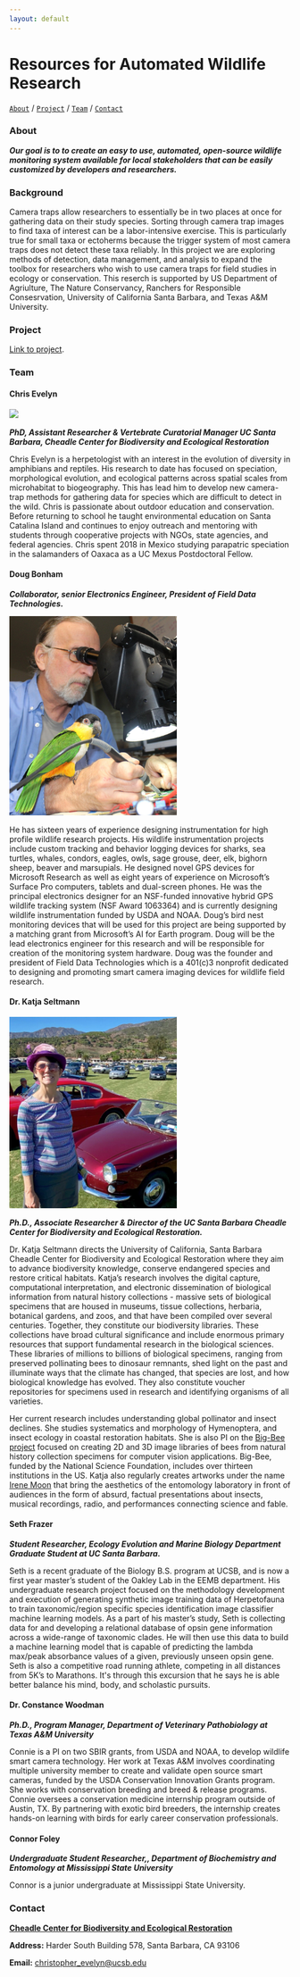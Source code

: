 ```yaml
---
layout: default
---
```


# Resources for Automated Wildlife Research

[```About```](#about) / [```Project```](#project) /  [```Team```](#team) / [```Contact```](#contact)


### About

***Our goal is to to create an easy to use, automated, open-source wildlife monitoring system available for local stakeholders that can be easily customized by developers and researchers.***

### Background
Camera traps allow researchers to essentially be in two places at once for gathering data on their study species. Sorting through camera trap images to find taxa of interest can be a labor-intensive exercise. This is particularly true for small taxa or ectoherms because the trigger system of most camera traps does not detect these taxa reliably. In this project we are exploring methods of detection, data management, and analysis to expand the toolbox for researchers who wish to use camera traps for field studies in ecology or conservation. This reserch is supported by US Department of Agriulture, The Nature Conservancy, Ranchers for Responsible Consesrvation, University of California Santa Barbara, and Texas A&M University.

### Project

[Link to project](./project.html).

 
### Team

#### Chris Evelyn 

<img src="images/chris_evelyn_bio.JPG" width="300" />

***PhD, Assistant Researcher & Vertebrate Curatorial Manager UC Santa Barbara, Cheadle Center for Biodiversity and Ecological Restoration***

Chris Evelyn is a herpetologist with an interest in the evolution of diversity in amphibians and reptiles. His research to date has focused on speciation, morphological evolution, and ecological patterns across spatial scales from microhabitat to biogeography. This has lead him to develop new camera-trap methods for gathering data for species which are difficult to detect in the wild. Chris is passionate about outdoor education and conservation. Before returning to school he taught environmental education on Santa Catalina Island and continues to enjoy outreach and mentoring with students through cooperative projects with NGOs, state agencies, and federal agencies. Chris spent 2018 in Mexico studying parapatric speciation in the salamanders of Oaxaca as a UC Mexus Postdoctoral Fellow.

#### Doug Bonham
***Collaborator, senior Electronics Engineer, President of Field Data Technologies.***

<img src="images/doug_bonham_bio.jpg" width="300" />

 He has sixteen years of experience designing instrumentation for high profile wildlife research projects. His wildlife instrumentation projects include custom tracking and behavior logging devices for sharks, sea turtles, whales, condors, eagles, owls, sage grouse, deer, elk, bighorn sheep, beaver and marsupials. He designed novel GPS devices for Microsoft Research as well as eight years of experience on Microsoft’s Surface Pro computers, tablets and dual-screen phones. He was the principal electronics designer for an NSF-funded innovative hybrid GPS wildlife tracking system (NSF Award 1063364) and is currently designing wildlife instrumentation funded by USDA and NOAA. Doug’s bird nest monitoring devices that will be used for this project are being supported by a matching grant from Microsoft’s AI for Earth program. Doug will be the lead electronics engineer for this research and will be responsible for creation of the monitoring system hardware. Doug was the founder and president of Field Data Technologies which is a 401(c)3 nonprofit dedicated to designing and promoting smart camera imaging devices for wildlife field research.

#### Dr. Katja Seltmann

<img src="images/katja_seltmann_bio.png" width="300" />

***Ph.D., Associate Researcher & Director of the UC Santa Barbara Cheadle Center for Biodiversity and Ecological Restoration.***

Dr. Katja Seltmann directs the University of California, Santa Barbara Cheadle Center for Biodiversity and Ecological Restoration where they aim to advance biodiversity knowledge, conserve endangered species and restore critical habitats. Katja’s research involves the digital capture, computational interpretation, and electronic dissemination of biological information from natural history collections - massive sets of biological specimens that are housed in museums, tissue collections, herbaria, botanical gardens, and zoos, and that have been compiled over several centuries. Together, they constitute our biodiversity libraries. These collections have broad cultural significance and include enormous primary resources that support fundamental research in the biological sciences. These libraries of millions to billions of biological specimens, ranging from preserved pollinating bees to dinosaur remnants, shed light on the past and illuminate ways that the climate has changed, that species are lost, and how biological knowledge has evolved. They also constitute voucher repositories for specimens used in research and identifying organisms of all varieties. 

Her current research includes understanding global pollinator and insect declines. She studies systematics and morphology of Hymenoptera, and insect ecology in coastal restoration habitats. She is also PI on the [Big-Bee project](http://big-bee.net/) focused on creating 2D and 3D image libraries of bees from natural history collection specimens for computer vision applications. Big-Bee, funded by the National Science Foundation, includes over thirteen institutions in the US. Katja also regularly creates artworks under the name [Irene Moon](https://www.begoniasociety.org/) that bring the aesthetics of the entomology laboratory in front of audiences in the form of absurd, factual presentations about insects, musical recordings, radio, and performances connecting science and fable. 



#### Seth Frazer

***Student Researcher, Ecology Evolution and Marine Biology Department Graduate Student at UC Santa Barbara.***

Seth is a recent graduate of the Biology B.S. program at UCSB, and is now a first year master’s student of the Oakley Lab in the EEMB department. His undergraduate research project focused on the methodology development and execution of generating synthetic image training data of Herpetofauna to train taxonomic/region specific species identification image classifier machine learning models. As a part of his master’s study, Seth is collecting data for and developing a relational database of opsin gene information across a wide-range of taxonomic clades. He will then use this data to build a machine learning model that is capable of predicting the lambda max/peak absorbance values of a given, previously unseen opsin gene. Seth is also a competitive road running athlete, competing in all distances from 5K’s to Marathons. It's through this excursion that he says he is able better balance his mind, body, and scholastic pursuits.

#### Dr. Constance Woodman

***Ph.D., Program Manager, Department of Veterinary Pathobiology at Texas A&M University***

Connie is a PI on two SBIR grants, from USDA and NOAA, to develop wildlife smart camera technology. Her work at Texas A&M involves coordinating multiple university member to create and validate open source smart cameras, funded by the USDA Conservation Innovation Grants program. She works with conservation breeding and breed & release programs. Connie oversees a conservation medicine internship program outside of Austin, TX. By partnering with exotic bird breeders, the internship creates hands-on learning with birds for early career conservation professionals. 

#### Connor Foley

***Undergraduate Student Researcher,, Department of Biochemistry and Entomology at Mississippi State University***

Connor is a junior undergraduate at Mississippi State University. 


### Contact

[**Cheadle Center for Biodiversity and Ecological Restoration**](https://www.ccber.ucsb.edu/)

**Address:** Harder South Building 578, Santa Barbara, CA 93106

**Email:** christopher_evelyn@ucsb.edu



